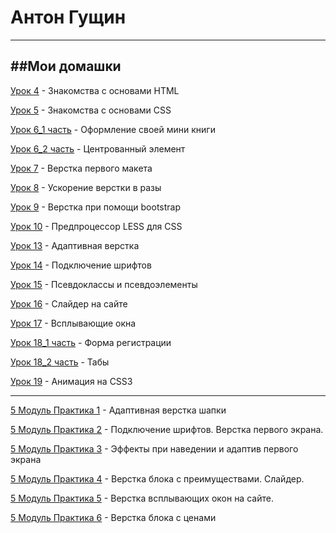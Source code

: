 # Антон Гущин
-------------------------------
##Мои домашки
-------------------------------

[Урок 4](https://antongushin.github.io/lesson_4/ "Знакомства с основами HTML") - Знакомства с основами HTML 

[Урок 5](https://antongushin.github.io/lesson_5/ "Знакомства с основами CSS") - Знакомства с основами CSS

[Урок 6_1 часть](https://antongushin.github.io/lesson_6/kniga/ "Позиционирование в CSS") - Оформление своей мини книги

[Урок 6_2 часть](https://antongushin.github.io/lesson_6/element/ "Позиционирование в CSS") - Центрованный элемент

[Урок 7](https://antongushin.github.io/lesson_7/ "Верстка первого макета") - Верстка первого макета

[Урок 8](https://antongushin.github.io/lesson_8/ "Ускорение верстки в разы") - Ускорение верстки в разы

[Урок 9](https://antongushin.github.io/lesson_9/ "Верстка при помощи bootstrap") - Верстка при помощи bootstrap

[Урок 10](https://antongushin.github.io/lesson_10/ "Предпроцессор LESS для CSS") - Предпроцессор LESS для CSS

[Урок 13](https://antongushin.github.io/lesson_13/ "Адаптивная верстка") - Адаптивная верстка

[Урок 14](https://antongushin.github.io/lesson_14/ "Подключение шрифтов") - Подключение шрифтов

[Урок 15](https://antongushin.github.io/lesson_15/index.html "Псевдоклассы и псевдоэлементы") - Псевдоклассы и псевдоэлементы

[Урок 16](https://antongushin.github.io/lesson_16/ "Слайдер на сайте") - Слайдер на сайте

[Урок 17](https://antongushin.github.io/lesson_17/index.html "Всплывающие окна") - Всплывающие окна

[Урок 18_1 часть](https://antongushin.github.io/lesson_18/form/ "Форма регистрации") - Форма регистрации

[Урок 18_2 часть](https://antongushin.github.io/lesson_18/tab/ "Табы") - Табы

[Урок 19](https://antongushin.github.io/lesson_19/index.html "Анимация на CSS3") - Анимация на CSS3

********************************************

[5 Модуль Практика 1](https://antongushin.github.io/5%20praktica%201/ "Адаптивная верстка шапки") - Адаптивная верстка шапки

[5 Модуль Практика 2](https://antongushin.github.io/Modul_5_2/ "Подключение шрифтов. Верстка первого экрана.") - Подключение шрифтов. Верстка первого экрана.

[5 Модуль Практика 3](https://antongushin.github.io/Modul-5Practica-3/ "Эффекты при наведении и адаптив первого экрана") - Эффекты при наведении и адаптив первого экрана

[5 Модуль Практика 4](https://antongushin.github.io/5-modul-4/ "Верстка блока с преимуществами. Слайдер.") - Верстка блока с преимуществами. Слайдер.

[5 Модуль Практика 5](https://antongushin.github.io/modul-5-5/index.html "Верстка всплывающих окон на сайте") - Верстка всплывающих окон на сайте.

[5 Модуль Практика 6](https://antongushin.github.io/modul_5_pr6/ "Верстка блока с ценами") - Верстка блока с ценами

